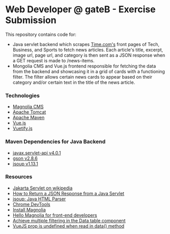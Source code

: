 # Web Developer @ gateB - Exercise Submission
This repository contains code for: 
* Java servlet backend which scrapes [Time.com's](http://time.com/) front pages of Tech, Business, and Sports to fetch news articles. Each article's title, excerpt, image url, page url, and category is then sent as a JSON response when a GET request is made to /news-items.
* Mongolia CMS and Vue.js frontend responsible for fetching the data from the backend and showcasing it in a grid of cards with a functioning filter. The filter allows certain news cards to appear based on their category and/or certain text in the title of the news article. 

### Technologies
* [Magnolia CMS](https://www.magnolia-cms.com/)
* [Apache Tomcat](http://tomcat.apache.org/)
* [Apache Maven](https://maven.apache.org/)
* [Vue.js](https://vuejs.org/)
* [Vuetify.js](https://vuetifyjs.com/en/)

### Maven Dependencies for Java Backend
* [javax.servlet-api v4.0.1](https://mvnrepository.com/artifact/javax.servlet/javax.servlet-api)
* [gson v2.8.6](https://mvnrepository.com/artifact/com.google.code.gson/gson)
* [jsoup v1.13.1](https://mvnrepository.com/artifact/org.jsoup/jsoup)

### Resources
* [Jakarta Servlet on wikipedia](https://en.wikipedia.org/wiki/Jakarta_Servlet)
* [How to Return a JSON Response from a Java Servlet](https://www.javaguides.net/2019/05/how-to-return-json-response-from-java-servlet.html)
* [jsoup: Java HTML Parser](https://jsoup.org/)
* [Chrome DevTools](https://developers.google.com/web/tools/chrome-devtools)
* [Install Magnolia](https://documentation.magnolia-cms.com/display/DOCS62/Install+Magnolia#InstallMagnolia-InstallJava)
* [Hello Magnolia for front-end developers](https://documentation.magnolia-cms.com/display/DOCS62/Hello+Magnolia+for+front-end+developers)
* [Achieve multiple filtering in the Data table component <v-data-table>](https://front.id/en/articles/vuetify-achieve-multiple-filtering-data-table-component)
* [VueJS prop is undefined when read in data() method](https://stackoverflow.com/questions/50086765/vuejs-prop-is-undefined-when-read-in-data-method)
